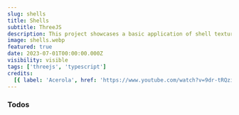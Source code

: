 ```yaml
---
slug: shells
title: Shells
subtitle: ThreeJS
description: This project showcases a basic application of shell texturing to create a fur effect. It incorporates simple physics to simulate gravity, alongside noise to mimic wind.
image: shells.webp
featured: true
date: 2023-07-01T00:00:00.000Z
visibility: visible
tags: ['threejs', 'typescript']
credits:
  [{ label: 'Acerola', href: 'https://www.youtube.com/watch?v=9dr-tRQzij4' }]
---
```


### Todos
